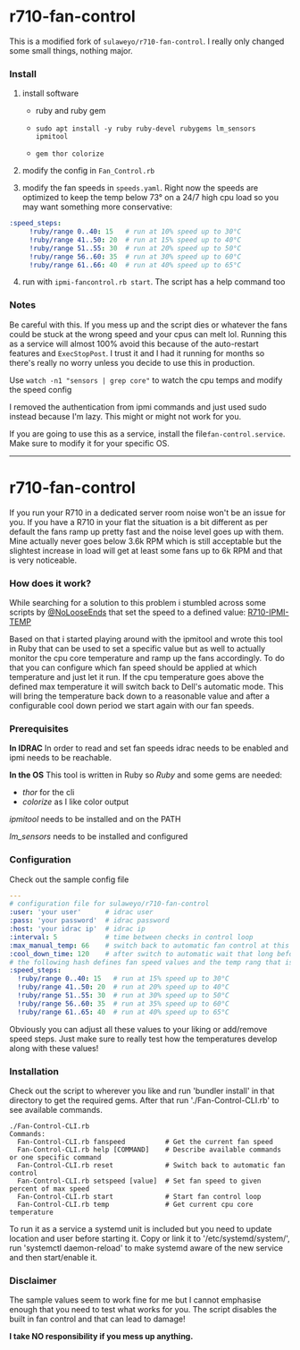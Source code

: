 # r710-fan-control

This is a modified fork of `sulaweyo/r710-fan-control`. I really only changed some small things, nothing major.

### Install

1.  install software

    -   ruby and ruby gem

    -   `sudo apt install -y ruby ruby-devel rubygems lm_sensors ipmitool`
    -   `gem thor colorize`

2.  modify the config in `Fan_Control.rb`

3.  modify the fan speeds in `speeds.yaml`. Right now the speeds are optimized to keep the temp below 73° on a 24/7 high cpu load so you may want something more conservative:

 ```yaml
:speed_steps:
      !ruby/range 0..40: 15   # run at 10% speed up to 30°C
      !ruby/range 41..50: 20  # run at 15% speed up to 40°C
      !ruby/range 51..55: 30  # run at 20% speed up to 50°C
      !ruby/range 56..60: 35  # run at 30% speed up to 60°C
      !ruby/range 61..66: 40  # run at 40% speed up to 65°C
 ```


4.  run with `ipmi-fancontrol.rb start`. The script has a help command too

### Notes

Be careful with this. If you mess up and the script dies or whatever the fans could be stuck at the wrong speed and your cpus can melt lol. Running this as a service will almost 100% avoid this because of the auto-restart features and `ExecStopPost`. I trust it and I had it running for months so there's really no worry unless you decide to use this in production.

Use `watch -n1 "sensors | grep core"` to watch the cpu temps and modify the speed config

I removed the authentication from ipmi commands and just used sudo instead because I'm lazy. This might or might not work for you.

If you are going to use this as a service, install the file`fan-control.service`. Make sure to modify it for your specific OS.

* * *

# r710-fan-control

If you run your R710 in a dedicated server room noise won't be an issue for you. If you have a R710 in your flat the situation is a bit different as per default the fans ramp up pretty fast and the noise level goes up with them. Mine actually never goes below 3.6k RPM which is still acceptable but the slightest increase in load will get at least some fans up to 6k RPM and that is very noticeable.

### How does it work?

While searching for a solution to this problem i stumbled across some scripts by [@NoLooseEnds](https://github.com/NoLooseEnds) that set the speed to a defined value: [R710-IPMI-TEMP](https://github.com/NoLooseEnds/Scripts/tree/master/R710-IPMI-TEMP)

Based on that i started playing around with the ipmitool and wrote this tool in Ruby that can be used to set a specific value but as well to actually monitor the cpu core temperature and ramp up the fans accordingly. To do that you can configure which fan speed should be applied at which temperature and just let it run. If the cpu temperature goes above the defined max temperature it will switch back to Dell's automatic mode. This will bring the temperature back down to a reasonable value and after a configurable cool down period we start again with our fan speeds.

### Prerequisites

**In IDRAC**
In order to read and set fan speeds idrac needs to be enabled and ipmi needs to be reachable.

**In the OS**
This tool is written in Ruby so _Ruby_ and some gems are needed:

-   _thor_ for the cli
-   _colorize_ as I like color output

_ipmitool_ needs to be installed and on the PATH

_lm_sensors_ needs to be installed and configured

### Configuration

Check out the sample config file

```yaml
---
# configuration file for sulaweyo/r710-fan-control
:user: 'your user'      # idrac user
:pass: 'your password'  # idrac password
:host: 'your idrac ip'  # idrac ip
:interval: 5            # time between checks in control loop
:max_manual_temp: 66    # switch back to automatic fan control at this temp
:cool_down_time: 120    # after switch to automatic wait that long before checking again
# the following hash defines fan speed values and the temp rang that is ok for that speed
:speed_steps:
  !ruby/range 0..40: 15   # run at 15% speed up to 30°C
  !ruby/range 41..50: 20  # run at 20% speed up to 40°C
  !ruby/range 51..55: 30  # run at 30% speed up to 50°C
  !ruby/range 56..60: 35  # run at 35% speed up to 60°C
  !ruby/range 61..65: 40  # run at 40% speed up to 65°C
```

Obviously you can adjust all these values to your liking or add/remove speed steps. Just make sure to really test how the temperatures develop along with these values!

### Installation

Check out the script to wherever you like and run 'bundler install' in that directory to get the required gems. After that run './Fan-Control-CLI.rb' to see available commands.

    ./Fan-Control-CLI.rb
    Commands:
      Fan-Control-CLI.rb fanspeed          # Get the current fan speed
      Fan-Control-CLI.rb help [COMMAND]    # Describe available commands or one specific command
      Fan-Control-CLI.rb reset             # Switch back to automatic fan control
      Fan-Control-CLI.rb setspeed [value]  # Set fan speed to given percent of max speed
      Fan-Control-CLI.rb start             # Start fan control loop
      Fan-Control-CLI.rb temp              # Get current cpu core temperature

To run it as a service a systemd unit is included but you need to update location and user before starting it. Copy or link it to '/etc/systemd/system/', run 'systemctl daemon-reload' to make systemd aware of the new service and then start/enable it.

### Disclaimer

The sample values seem to work fine for me but I cannot emphasise enough that you need to test what works for you. The script disables the built in fan control and that can lead to damage!

**I take NO responsibility if you mess up anything.**
